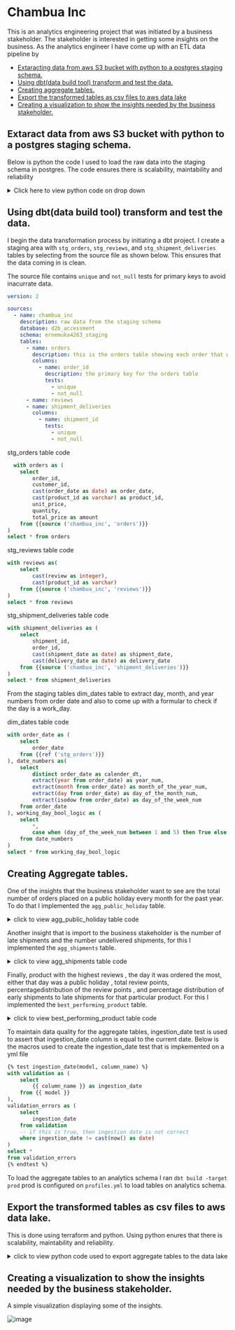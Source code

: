 # Chambua Inc

This is an analytics engineering project that was initiated by a business stakeholder. The stakeholder is interested in getting some insights on the business. As the analytics engineer I have come up with an ETL data pipeline by

- [Extaracting data from aws S3 bucket with python to a postgres staging schema.](https://github.com/mukaruernest/data2bots/blob/main/README.md#extaract-data-from-aws-s3-bucket-with-python-to-a-postgres-staging-schema)
- [Using dbt(data build tool) transform and test the data.](https://github.com/mukaruernest/data2bots/blob/main/README.md#using-dbtdata-build-tool-transform-and-test-the-data)
- [Creating aggregate tables.](https://github.com/mukaruernest/data2bots/blob/main/README.md#creating-aggregate-tables)
- [Export the transformed tables as csv files to aws data lake](https://github.com/mukaruernest/data2bots/blob/main/README.md#export-the-transformed-tables-as-csv-files-to-aws-data-lake)
- [Creating a visualization to show the insights needed by the business stakeholder.](https://github.com/mukaruernest/data2bots/blob/main/README.md#creating-a-visualization-to-show-the-insights-needed-by-the-business-stakeholder)

## Extaract data from aws S3 bucket with python to a postgres staging schema.

Below is python the code I used to load the raw data into the staging schema in postgres. The code ensures there is scalability, maintability and reliability
<details>
  <summary>Click here to view python code on drop down</summary>
  
```python
# Code to extract data from s3 bucket to postgres. 
import boto3
import psycopg2
import pandas as pd
import os

from botocore import UNSIGNED
from botocore.client import Config
from config import host, port, username, password
s3 = boto3.client('s3', config=Config(signature_version=UNSIGNED))
bucket_name = "d2b-internal-assessment-bucket"
response = s3.list_objects(Bucket=bucket_name, Prefix="orders_data")

file_names = ['orders', 'reviews','shipment_deliveries']
prefix="orders_data"
chambua = {}
for file_name in file_names:
  s3.download_file(bucket_name, f"{prefix}/{file_name}.csv", f"{file_name}.csv")
  chambua[file_name] = pd.read_csv(f"{file_name}.csv")

for table in file_names:
  dataframe = chambua[table]
  table_name = table
  column_names = dataframe.columns
  replacements = {
  "object": "VARCHAR",
  "int64": "INTEGER",
  "float64": "NUMERIC",
  "bool": "BOOLEAN",
  "datetime64[ns]": "TIMESTAMP",
  "datetime64[ns, UTC]": "TIMESTAMP WITH TIME ZONE",
  "timedelta64[ns]": "INTERVAL",
  "category": "VARCHAR",
  "UInt8": "SMALLINT",
  "UInt16": "SMALLINT",
  "UInt32": "INTEGER",
  "UInt64": "BIGINT",
  "Int8": "SMALLINT",
  "Int16": "SMALLINT",
  "Int32": "INTEGER",
  "Int64": "BIGINT",
  "float16": "NUMERIC",
  "float32": "NUMERIC",
  "float64": "NUMERIC",
  "bool_": "BOOLEAN",
  "datetime64": "TIMESTAMP",
  "timedelta64": "INTERVAL"
  }

  col_str = ", ".join(["{} {}".format(n, d) for (n, d) in zip(dataframe.columns, dataframe.dtypes.replace(replacements))])

  # Connect to the PostgreSQL database
  connection = psycopg2.connect(
  host= host,
  port=	port,
  user=username,
  password=password,
  database="d2b_accessment",
  )
  cursor = connection.cursor()
  schema_name="ernemuka4263_staging"
  # drop table with the same name
  cursor.execute(f"drop table if exists {schema_name}.{table_name}")
  #create table
  cursor.execute(f"create table {schema_name}.{table_name} ({col_str})")
  #open file in memory
  dataframe.to_csv(table, header=column_names, index=False, encoding='utf-8')
  #opn csv and save it as an object
  chambua_data = open(table)

  SQL_QUERY = """
  COPY {0} FROM STDIN WITH
  CSV
  HEADER
  DELIMITER ','
  """

  cursor.copy_expert(SQL_QUERY.format(f"{schema_name}.{table_name}"), chambua_data)

  connection.commit()
  connection.close()
```

</details>

## Using dbt(data build tool) transform and test the data.

I begin the data transformation process by initiating a dbt project. I create a staging area with `stg_orders`, `stg_reviews`, and `stg_shipment_deliveries` tables by selecting from the source file as shown below. This ensures that the data coming in is clean.

The source file contains `unique` and `not_null` tests for primary keys to avoid inacurrate data. 
  
```yml
version: 2

sources: 
  - name: chambua_inc
    description: raw data from the staging schema
    database: d2b_accessment  
    schema: ernemuka4263_staging  
    tables:
      - name: orders
        description: this is the orders table showing each order that was made.
        columns:
          - name: order_id
            description: the primary key for the orders table
            tests:
              - unique
              - not_null
      - name: reviews
      - name: shipment_deliveries
        columns:
          - name: shipment_id 
            tests:
              - unique
              - not_null
```

stg_orders table code
  
```SQL
  with orders as (
    select 
        order_id,
        customer_id,
        cast(order_date as date) as order_date,
        cast(product_id as varchar) as product_id,
        unit_price,
        quantity,
        total_price as amount
    from {{source ('chambua_inc', 'orders')}}
)
select * from orders
```

stg_reviews table code
  
```SQL
with reviews as(
    select 
        cast(review as integer),
        cast(product_id as varchar)
    from {{source ('chambua_inc', 'reviews')}}
)
select * from reviews
```

stg_shipment_deliveries table code
  
```SQL
with shipment_deliveries as (
    select 
        shipment_id,
        order_id,
        cast(shipment_date as date) as shipment_date,
        cast(delivery_date as date) as delivery_date
    from {{source ('chambua_inc', 'shipment_deliveries')}}
)
select * from shipment_deliveries
```

From the staging tables dim_dates table to extract day, month, and year numbers from order date and also to come up with a formular to check if the day is a work_day.

dim_dates table code  

```SQL
with order_date as (
    select
        order_date
    from {{ref ('stg_orders')}}
), date_numbers as(
    select
        distinct order_date as calender_dt,
        extract(year from order_date) as year_num,
        extract(month from order_date) as month_of_the_year_num,
        extract(day from order_date) as day_of_the_month_num,
        extract(isodow from order_date) as day_of_the_week_num
    from order_date
), working_day_bool_logic as (
    select
        *,
        case when (day_of_the_week_num between 1 and 5) then True else False end as work_day
    from date_numbers
)
select * from working_day_bool_logic
```

## Creating Aggregate tables.

One of the insights that the business stakeholder want to see are the total number of orders placed on a public holiday every month for the past year. To do that I implemented the `agg_public_holiday` table.

<details>
  <summary>click to view agg_public_holiday table code</summary>
	
```sql
with public_holidays as (
	select
		month_of_the_year_num
	from {{ref ('dim_dates')}}
	where (day_of_the_week_num between 1 and 5) and (work_day = False)
),
agg_orders as (
    select 
		extract(month from order_date) as month_of_the_year_num,
		count(order_id) as total_orders  
	from {{ref ('stg_orders')}}
	group by 1
)
select  
	cast(now() as date) as ingestion_date,
    count(case when a.month_of_the_year_num = 1 then true end) as tt_order_hol_jan,
    count(case when a.month_of_the_year_num = 2 then True end) as tt_order_hol_feb,
    count(case when a.month_of_the_year_num = 3 then True end) as tt_order_hol_mar,
    count(case when a.month_of_the_year_num = 4 then True end) as tt_order_hol_apr,
    count(case when a.month_of_the_year_num = 5 then True end) as tt_order_hol_may,
    count(case when a.month_of_the_year_num = 6 then True end) as tt_order_hol_jun,
    count(case when a.month_of_the_year_num = 7 then True end) as tt_order_hol_jul,
    count(case when a.month_of_the_year_num = 8 then True end) as tt_order_hol_aug,
    count(case when a.month_of_the_year_num = 9 then True end) as tt_order_hol_sep,
    count(case when a.month_of_the_year_num = 10 then True end) as tt_order_hol_oct,
    count(case when a.month_of_the_year_num = 11 then True end) as tt_order_hol_nov,
    count(case when a.month_of_the_year_num = 12 then True end) as tt_order_hol_dec
from agg_orders a 
inner join public_holidays d on d.month_of_the_year_num = a.month_of_the_year_num
```
</details>

Another insight that is import to the business stakeholder is the number of late shipments and the number undelivered shipments, for this I implemented the `agg_shipments` table.

<details>
  <summary>click to view agg_shipments table code</summary>	
	
```sql
with orders as (
    select * from {{ref ('stg_orders')}}
), shipments as (
    select * from {{ref ('stg_shipments_deliveries')}}
),
date_difference as (	
	select 
		sd.*,
		o.order_date,
		(sd.shipment_date - o.order_date) as late_delivery_date_difference,
		cast('2022-09-06' as date) -  o.order_date as undelivered_date_difference
	from shipments sd
	left join orders as o on o.order_id = sd.order_id
)
select 
	cast(now() as date) as ingestion_date,
	count (case when (late_delivery_date_difference >= 6) and (delivery_date is null) then true end) as tt_late_shipments,
	count (case when (delivery_date is null and shipment_date is null) and (undelivered_date_difference > 15) then true end) as tt_undelivered_shipmnets
from date_difference
```
</details>

Finally, product with the highest reviews , the day it was ordered the most, either that day was a public holiday , total review points, percentagedistribution of the review points , and percentage distribution of early shipments to late shipments for that particular product. For this I implemented the `best_performing_product` table.

<details>
  <summary>click to view best_performing_product table code</summary>

```sql
with 
orders as (
	select * from {{ref ('stg_orders')}}
),
reviews as (
	select * from {{ref ('stg_reviews')}}
),
dim_dates as (
	select * from {{ref ('dim_dates')}} 
),
agg_shipments as (
	select * from {{ref ('agg_shipments')}}
)
,total_reviews as(
	select 
		product_id, 
		sum(review) as total_reviews, 
		rank() over(order by sum(review) desc ) as ranking
	from reviews
	group by 1	 
	
)
,get_most_ordered_date as (
	select
		tr.product_id,
		o.order_date,
		total_reviews as total_review_points,
		count(o.order_id) as number_of_orders,
		rank() over(order by count(o.order_id) desc) as order_ranking
	from total_reviews tr
	left join orders o on o.product_id = tr.product_id
	where tr.ranking = 1
	group by 1,2,3
	order by 5
)
-- select sum(review) from reviews
select
	cast(now() as date) as ingestion_date,
	gmo.product_id,
	gmo.order_date,
	case when (day_of_the_week_num between 1 and 5) and (work_day = False) then True else false end as is_public_holiday,
	gmo.total_review_points,
	(gmo.total_review_points/(select sum(review) from reviews)) * 100 as pct_dist_review_points,
	(ag.tt_late_shipments/ag.tt_undelivered_shipmnets) * 100 as pct_dist_early_to_late_shipments
from get_most_ordered_date as gmo
left join dim_dates as d on gmo.order_date = d.calender_dt
left join agg_shipments ag on ag.ingestion_date = cast(now() as date)
where gmo.order_ranking = 1
group by 1,2,3,4,5,7
```	

</details>

To maintain data quality for the aggregate tables, ingestion_date test is used to assert that ingestion_date column is equal to the current date. Below is the macros used to create the ingestion_date test that is impkemented on a yml file
```sql
{% test ingestion_date(model, column_name) %}
with validation as (
    select
        {{ column_name }} as ingestion_date
    from {{ model }}
),
validation_errors as (
    select
        ingestion_date
    from validation
    -- if this is true, then ingestion date is not correct
    where ingestion_date != cast(now() as date)
)
select *
from validation_errors
{% endtest %}
```

To load the aggregate tables to an analytics schema I ran `dbt build -target prod` prod is configured on `profiles.yml` to load tables on analytics schema.

## Export the transformed tables as csv files to aws data lake.

This is done using terraform and python. Using python enures that there is scalability, maintability and reliability.
<details>
  <summary>click to view python code used to export aggregate tables to the data lake</summary>
	
```python
from python_terraform import Terraform
# import provider configurations
from config import aws_region, host, port, username, password
# Initialize Terraform configuration
tf = Terraform(working_dir='../chambua_inc')

# Define the table names
aggregates = ["agg_shipments", "agg_public_holiday", "agg_performing_product"]
version = ">= 1.19.0"
source = "cyrilgdn/postgresql"

# Define the Terraform configuration dynamically
configuration = f'''
terraform {{
  required_providers {{
    postgresql = {{
      version = "{version}"
      source  = "{source}"
    }}
  }}
}}
provider "aws" {{
  region = "{aws_region}"
}}

provider "postgresql" {{
  host     = "{host}"
  port     = {port}
  username = "{username}"
  password = "{password}"
}}

resource "aws_s3_bucket" "export_bucket" {{
  bucket = "your-export-bucket-name"
  acl    = "public-read"  # Adjust the ACL as per your requirements
}}

'''

# Generate the "data postgresql_table" blocks dynamically
for aggregate in aggregates:
    configuration += f'''
data "postgresql_table" "{aggregate}" {{
  schema = ""ernemuka4263_staging""
  name   = "{aggregate}"
}}
'''

# Generate the "resource aws_s3_bucket_object" blocks dynamically
for aggregate in aggregates:
    configuration += f'''
resource "aws_s3_bucket_object" "{aggregate}_export" {{
  bucket = aws_s3_bucket.export_bucket.id
  key    = "analytics_export/ernemuka4263/{aggregate}_export.csv"
  source = data.postgresql_table.{aggregate}.query_export_csv
}}
'''
# Load and apply the Terraform configuration
# tf.load_config(configuration)
tf.init()
tf.init()
tf.apply(skip_plan=True)
</details>
```
</details>

## Creating a visualization to show the insights needed by the business stakeholder.

A simple visualization displaying some of the insights.

![image](https://github.com/mukaruernest/data2bots/assets/10958742/6bd6ae5e-f9d0-4f50-bd9d-8d9a006bae17)



